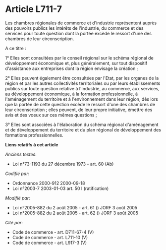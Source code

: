 # Article L711-7

Les chambres régionales de commerce et d'industrie représentent auprès des pouvoirs publics les intérêts de l'industrie, du
commerce et des services pour toute question dont la portée excède le ressort d'une des chambres de leur circonscription.

A ce titre :

1° Elles sont consultées par le conseil régional sur le schéma régional de développement économique et, plus généralement,
sur tout dispositif d'assistance aux entreprises dont la région envisage la création ;

2° Elles peuvent également être consultées par l'Etat, par les organes de la région et par les autres collectivités
territoriales ou par leurs établissements publics sur toute question relative à l'industrie, au commerce, aux services, au
développement économique, à la formation professionnelle, à l'aménagement du territoire et à l'environnement dans leur
région, dès lors que la portée de cette question excède le ressort d'une des chambres de leur circonscription ; elles
peuvent, de leur propre initiative, émettre des avis et des voeux sur ces mêmes questions ;

3° Elles sont associées à l'élaboration du schéma régional d'aménagement et de développement du territoire et du plan
régional de développement des formations professionnelles.

**Liens relatifs à cet article**

_Anciens textes_:

  - Loi n°73-1193 du 27 décembre 1973 - art. 60 (Ab)

_Codifié par_:

  - Ordonnance 2000-912 2000-09-18
  - Loi n°2003-7 2003-01-03 art. 50 I (ratification)

_Modifié par_:

  - Loi n°2005-882 du 2 août 2005 - art. 61 () JORF 3 août 2005
  - Loi n°2005-882 du 2 août 2005 - art. 62 () JORF 3 août 2005

_Cité par_:

  - Code de commerce - art. D711-67-4 (V)
  - Code de commerce - art. L711-10 (V)
  - Code de commerce - art. L917-3 (V)

